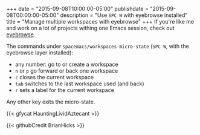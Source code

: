 +++
date = "2015-09-08T10:00:00-05:00"
publishdate = "2015-09-08T00:00:00-05:00"
description = "Use `SPC W` with eyebrowse installed"
title = "Manage multiple workspaces with eyebrowse"
+++
If you're like me and work on a lot of projects withing one Emacs session, check
out
[eyebrowse](https://github.com/syl20bnr/spacemacs/tree/master/contrib/!window-management/eyebrowse).

The commands under `spacemacs/workspaces-micro-state` (`SPC W`, with the
eyebrowse layer installed):

 - any number: go to or create a workspace
 - `n` or `p` go forward or back one workspace
 - `c` closes the current workspace
 - `tab` switches to the last workspace used (and back)
 - `r` sets a label for the current workspace

Any other key exits the micro-state.

{{< gfycat HauntingLividAztecant >}}

{{< githubCredit BrianHicks >}}
